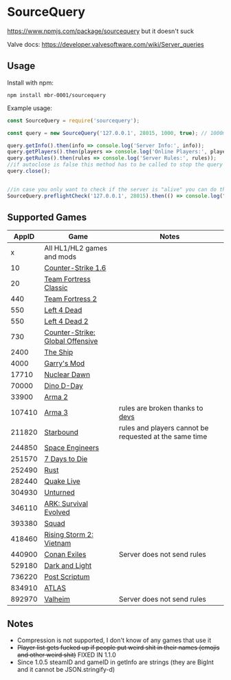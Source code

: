 # SourceQuery

https://www.npmjs.com/package/sourcequery but it doesn't suck

Valve docs: https://developer.valvesoftware.com/wiki/Server_queries

## Usage

Install with npm:

    npm install mbr-0001/sourcequery

Example usage:

```js
const SourceQuery = require('sourcequery');

const query = new SourceQuery('127.0.0.1', 28015, 1000, true); // 1000ms timeout, automatically close connection after last request [last 2 options are optional]

query.getInfo().then(info => console.log('Server Info:', info));
query.getPlayers().then(players => console.log('Online Players:', players));
query.getRules().then(rules => console.log('Server Rules:', rules));
//if autoclose is false this method has to be called to stop the query from preventing the process from exiting
query.close();


//in case you only want to check if the server is "alive" you can do the following
SourceQuery.preflightCheck('127.0.0.1', 28015).then(() => console.log("server is alive!")).catch(() => console.log("server is down!"));
```

## Supported Games
AppID  | Game | Notes |
------ | ---- | ----- |
x      | All HL1/HL2 games and mods |
10     | [Counter-Strike 1.6](https://store.steampowered.com/app/10/) |
20     | [Team Fortress Classic](https://store.steampowered.com/app/440/) |
440    | [Team Fortress 2](https://store.steampowered.com/app/440/) |
550    | [Left 4 Dead](https://store.steampowered.com/app/500/) |
550    | [Left 4 Dead 2](https://store.steampowered.com/app/550/) |
730    | [Counter-Strike: Global Offensive](https://store.steampowered.com/app/730/) |
2400   | [The Ship](https://store.steampowered.com/app/2400/) |
4000   | [Garry's Mod](https://store.steampowered.com/app/4000/) |
17710  | [Nuclear Dawn](https://store.steampowered.com/app/17710/) |
70000  | [Dino D-Day](https://store.steampowered.com/app/70000/) |
33900  | [Arma 2](https://store.steampowered.com/app/107410/) |
107410 | [Arma 3](https://store.steampowered.com/app/107410/) | rules are broken thanks to [devs](https://forums.bohemia.net/forums/topic/189090-source-protocol-problem-when-querying-servers/) |
211820 | [Starbound](https://store.steampowered.com/app/211820/) | rules and players cannot be requested at the same time |
244850 | [Space Engineers](https://store.steampowered.com/app/244850/) |
251570 | [7 Days to Die](https://store.steampowered.com/app/251570) |
252490 | [Rust](https://store.steampowered.com/app/252490/) |
282440 | [Quake Live](https://store.steampowered.com/app/282440) |
304930 | [Unturned](https://store.steampowered.com/app/304930/) |
346110 | [ARK: Survival Evolved](https://store.steampowered.com/app/346110/) |
393380 | [Squad](https://store.steampowered.com/app/393380/) |
418460 | [Rising Storm 2: Vietnam](https://store.steampowered.com/app/418460/) |
440900 | [Conan Exiles](https://store.steampowered.com/app/440900/) | Server does not send rules
529180 | [Dark and Light](https://store.steampowered.com/app/529180/) |
736220 | [Post Scriptum](https://store.steampowered.com/app/736220/) |
834910 | [ATLAS](https://store.steampowered.com/app/834910/) |
892970 | [Valheim](https://store.steampowered.com/app/892970/) | Server does not send rules

## Notes
- Compression is not supported, I don't know of any games that use it
- ~~Player list gets fucked up if people put weird shit in their names (emojis and other weird shit)~~ FIXED IN 1.1.0
- Since 1.0.5 steamID and gameID in getInfo are strings (they are BigInt and it cannot be JSON.stringify-d)